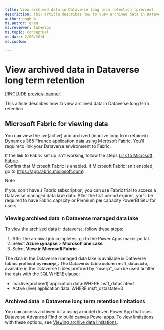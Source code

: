 ```yaml
---
title: View archived data in Dataverse long term retention (preview)  
description: This article describes how to view archived data in Dataverse long term retention.  
author: pnghub
ms.author: gned
ms.reviewer: twheeloc
ms.topic: conceptual
ms.date: 2/06/2024
ms.custom:

---
```

# View archived data in Dataverse long term retention 

[!INCLUDE [preview-banner](../../../supply-chain/includes/preview-banner.md)]

This article describes how to view archived data in Dataverse long term retention. 

## Microsoft Fabric for viewing data 

You can view the live(active) and archived (inactive long term retained) Dynamics 365 Finance application data using Microsoft Fabric. You'll require to link your Dataverse environment to Fabric.  

If the link to Fabric set up isn't working, follow the steps [Link to Microsoft Fabric](../power-apps/maker/data-platform/azure-synapse-link-view-in-fabric.md#link-to-microsoft-fabric).  
Confirm that Microsoft Fabric is enabled. If Microsoft Fabric isn't enabled, go to https://app.fabric.microsoft.com/. 

>[!Note]
>If you don't have a Fabric subscription, you can use Fabric trial to access a Dataverse managed data lake data. After the trial period expires, you'll be required to have Fabric capacity or Premium per capacity PowerBI SKU for users. 

### Viewing archived data in Dataverse managed data lake 

To view the archived data in dataverse, follow these steps:
1. After the archival job completes, go to the Power Apps maker portal.
2. Select **Azure synapse** > **Microsoft one Lake**.
3. Select **View in Microsoft Fabric**. 

The data in the Dataverse managed data lake is available in Dataverse tables prefixed by **mserp_**. The Dataverse table column msft_datastate, available in the Dataverse tables prefixed by “mserp”_ can be used to filter the data with the SQL WHERE clause: 
 - Inactive(archived) application data: WHERE msft_datastate=1
 - Active (live) application data: WHERE msft_datastate=0 


### Archived data in Dataverse long term retention limitations

You can access archived data using a model driven Power App that uses Dataverse Advanced Find or build canvas Power apps. 
To view limitations with these options, see [Viewing archive data limitations](../power-apps/maker/data-platform/data-retention-view#.mdlimitations-for-retrieval-of-retained-data).  

 

